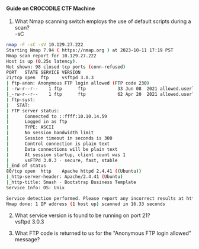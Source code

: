 #### Guide on CROCODILE CTF Machine

1. What Nmap scanning switch employs the use of default scripts during a scan?<br>
-sC

```bash
nmap -F -sC -sV 10.129.27.222
Starting Nmap 7.94 ( https://nmap.org ) at 2023-10-11 17:19 PST
Nmap scan report for 10.129.27.222
Host is up (0.25s latency).
Not shown: 98 closed tcp ports (conn-refused)
PORT   STATE SERVICE VERSION
21/tcp open  ftp     vsftpd 3.0.3
| ftp-anon: Anonymous FTP login allowed (FTP code 230)
| -rw-r--r--    1 ftp      ftp            33 Jun 08  2021 allowed.userlist
|_-rw-r--r--    1 ftp      ftp            62 Apr 20  2021 allowed.userlist.passwd
| ftp-syst: 
|   STAT: 
| FTP server status:
|      Connected to ::ffff:10.10.14.59
|      Logged in as ftp
|      TYPE: ASCII
|      No session bandwidth limit
|      Session timeout in seconds is 300
|      Control connection is plain text
|      Data connections will be plain text
|      At session startup, client count was 1
|      vsFTPd 3.0.3 - secure, fast, stable
|_End of status
80/tcp open  http    Apache httpd 2.4.41 ((Ubuntu))
|_http-server-header: Apache/2.4.41 (Ubuntu)
|_http-title: Smash - Bootstrap Business Template
Service Info: OS: Unix

Service detection performed. Please report any incorrect results at https://nmap.org/submit/ .
Nmap done: 1 IP address (1 host up) scanned in 16.33 seconds
```

2. What service version is found to be running on port 21?<br>
vsftpd 3.0.3

3. What FTP code is returned to us for the "Anonymous FTP login allowed" message?<br>





